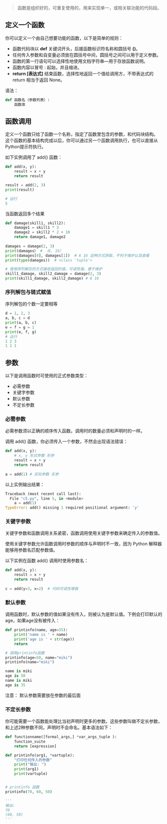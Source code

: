 > 函数是组织好的，可重复使用的，用来实现单一，或相关联功能的代码段。

## 定义一个函数

你可以定义一个由自己想要功能的函数，以下是简单的规则：

-   函数代码块以 **def** 关键词开头，后接函数标识符名称和圆括号 **()**。
-   任何传入参数和自变量必须放在圆括号中间，圆括号之间可以用于定义参数。
-   函数的第一行语句可以选择性地使用文档字符串—用于存放函数说明。
-   函数内容以冒号 : 起始，并且缩进。
-   **return [表达式]** 结束函数，选择性地返回一个值给调用方，不带表达式的 return 相当于返回 None。

语法：

```python
def 函数名（参数列表）:
    函数体
```

## 函数调用

定义一个函数只给了函数一个名称，指定了函数里包含的参数，和代码块结构。
这个函数的基本结构完成以后，你可以通过另一个函数调用执行，也可以直接从Python提示符执行。

如下实例调用了 add() 函数：
```python
def add(x, y):
    result = x + y
    return result

result = add(2, 3)
print(result)

# 运行
5
```

当函数返回多个结果

```python
def damage(skill1, skill2):
    damage1 = skill1 * 3
    damage2 = skill2 * 2 + 10
    return damage1, damage2
  
damages = damage(2, 3)
print(damages） # （6, 16）
print(damages[0], damages[1])  # 6 16 这种方式获取，不利于维护以及查看
print(type(damages))  # <class 'tuple'>

# 使用序列解包的方式接收返回的值，可读性强，便于维护
skill1_damage, skill2_damage = damage(2, 3)
print(skill1_damage, skill2_damage) # 6 16
```

### 序列解包与链式赋值

序列解包的个数一定要相等

```python
d = 1, 2, 3
a, b, c = d
print(a, b, c)
e = f = g = 1
print(e, f, g)
# 运行
1 2 3
1 1 1
```

## 参数

以下是调用函数时可使用的正式参数类型：

-  必需参数
-   关键字参数
-   默认参数
-   不定长参数

### 必需参数

必需参数须以正确的顺序传入函数。调用时的数量必须和声明时的一样。

调用 add() 函数，你必须传入一个参数，不然会出现语法错误：

```python
def add(x, y):
	# x, y 形式参数 形参
    result = x + y
    return result
    
a = add(1) # 实际参数 实参
```

以上实例输出结果：

```python
Traceback (most recent call last):
  File "c5.py", line 5, in <module>
    a = add(1)
TypeError: add() missing 1 required positional argument: 'y'
```

### 关键字参数

关键字参数和函数调用关系紧密，函数调用使用关键字参数来确定传入的参数值。

使用关键字参数允许函数调用时参数的顺序与声明时不一致，因为 Python 解释器能够用参数名匹配参数值。

以下实例在函数 add() 调用时使用参数名：

```python
def add(x, y):
    result = x + y
    return result
    
c = add(y=3, x=2)  # 代码可读性增强
```

### 默认参数

调用函数时，默认参数的值如果没有传入，则被认为是默认值。下例会打印默认的age，如果age没有被传入：

```python
def printinfo(name, age=35):
    print('name is ' + name)
    print('age is ' + str(age))
    return

# 调用printinfo函数
printinfo(age=50, name="miki")
printinfo(name="miki")
```

```python
name is miki
age is 50
name is miki
age is 35
```

注意： 默认参数需要放在参数的最后面

### 不定长参数

你可能需要一个函数能处理比当初声明时更多的参数。这些参数叫做不定长参数，和上述2种参数不同，声明时不会命名。基本语法如下：

```python
def functionname([formal_args,] *var_args_tuple ):
	function_suite 
	return [expression]
```

```python
def printinfo(arg1, *vartuple):
    "打印任何传入的参数"
    print("输出: ")
    print(arg1)
    print(vartuple)


# printinfo 函数
printinfo(70, 60, 50)

'''
输出: 
70
(60, 50)
'''
```